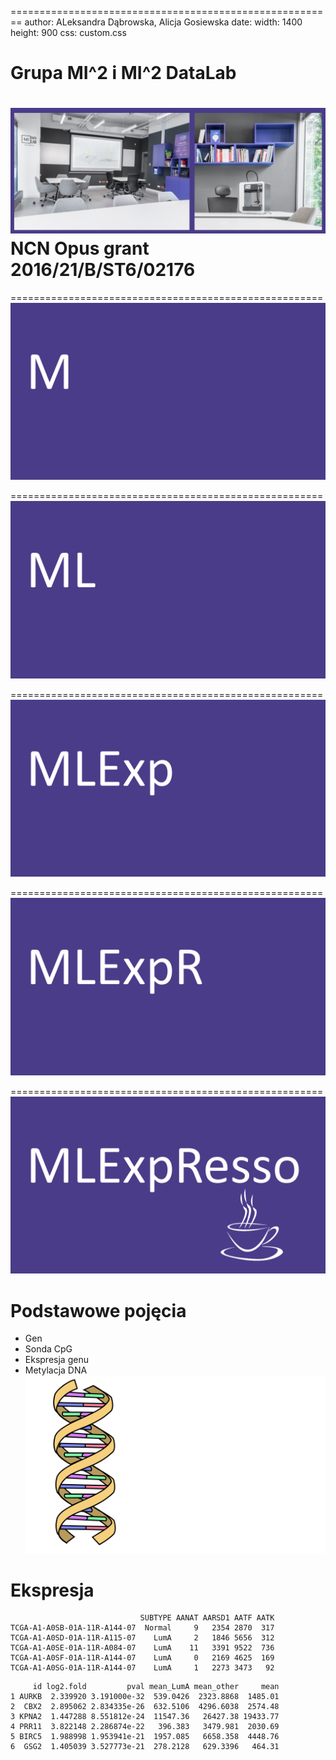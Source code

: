 
========================================================
author: ALeksandra Dąbrowska, Alicja Gosiewska
date:
width: 1400
height: 900
css: custom.css

Grupa MI^2 i MI^2 DataLab
========================================================

![plot of chunk unnamed-chunk-1](img/MI2a.PNG)
NCN Opus grant 2016/21/B/ST6/02176
========================================================

======================================================
![plot of chunk unnamed-chunk-2](prezentacje_biala_fioletowa/Slajd8.PNG)

======================================================
![plot of chunk unnamed-chunk-3](prezentacje_biala_fioletowa/Slajd9.PNG)

======================================================
![plot of chunk unnamed-chunk-4](prezentacje_biala_fioletowa/Slajd10.PNG)

======================================================
![plot of chunk unnamed-chunk-5](prezentacje_biala_fioletowa/Slajd11.PNG)

======================================================
![plot of chunk unnamed-chunk-6](prezentacje_biala_fioletowa/Slajd12.PNG)

Podstawowe  pojęcia
======================================================

- Gen
- Sonda CpG
- Ekspresja genu
- Metylacja DNA
![plot of chunk unnamed-chunk-7](img/DNA3.PNG)

Ekspresja
======================================================




```
                             SUBTYPE AANAT AARSD1 AATF AATK
TCGA-A1-A0SB-01A-11R-A144-07  Normal     9   2354 2870  317
TCGA-A1-A0SD-01A-11R-A115-07    LumA     2   1846 5656  312
TCGA-A1-A0SE-01A-11R-A084-07    LumA    11   3391 9522  736
TCGA-A1-A0SF-01A-11R-A144-07    LumA     0   2169 4625  169
TCGA-A1-A0SG-01A-11R-A144-07    LumA     1   2273 3473   92
```


```
     id log2.fold         pval mean_LumA mean_other     mean
1 AURKB  2.339920 3.191000e-32  539.0426  2323.8868  1485.01
2  CBX2  2.895062 2.834335e-26  632.5106  4296.6038  2574.48
3 KPNA2  1.447288 8.551812e-24  11547.36   26427.38 19433.77
4 PRR11  3.822148 2.286874e-22   396.383   3479.981  2030.69
5 BIRC5  1.988998 1.953941e-21  1957.085   6658.358  4448.76
6  GSG2  1.405039 3.527773e-21  278.2128   629.3396   464.31
```
